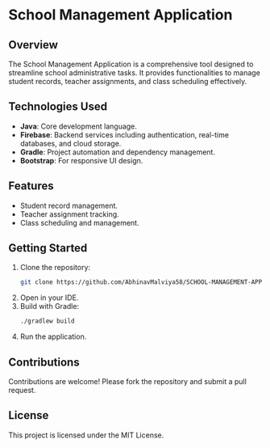 
# School Management Application

## Overview
The School Management Application is a comprehensive tool designed to streamline school administrative tasks. It provides functionalities to manage student records, teacher assignments, and class scheduling effectively.

## Technologies Used
- **Java**: Core development language.
- **Firebase**: Backend services including authentication, real-time databases, and cloud storage.
- **Gradle**: Project automation and dependency management.
- **Bootstrap**: For responsive UI design.

## Features
- Student record management.
- Teacher assignment tracking.
- Class scheduling and management.

## Getting Started
1. Clone the repository:
   ```bash
   git clone https://github.com/AbhinavMalviya58/SCHOOL-MANAGEMENT-APPLICATION.git
   ```
2. Open in your IDE.
3. Build with Gradle:
   ```bash
   ./gradlew build
   ```
4. Run the application.

## Contributions
Contributions are welcome! Please fork the repository and submit a pull request.

## License
This project is licensed under the MIT License.
```
